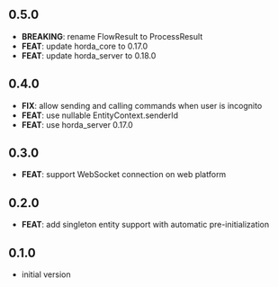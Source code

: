 ## 0.5.0

- **BREAKING**: rename FlowResult to ProcessResult
- **FEAT**: update horda_core to 0.17.0
- **FEAT**: update horda_server to 0.18.0

## 0.4.0

- **FIX**: allow sending and calling commands when user is incognito
- **FEAT**: use nullable EntityContext.senderId
- **FEAT**: use horda_server 0.17.0

## 0.3.0

- **FEAT**: support WebSocket connection on web platform

## 0.2.0

- **FEAT**: add singleton entity support with automatic pre-initialization

## 0.1.0

- initial version
